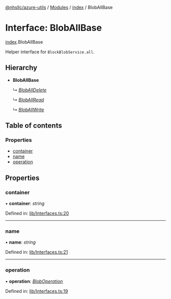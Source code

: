 [@nhsllc/azure-utils](../README.md) / [Modules](../modules.md) / [index](../modules/index.md) / BlobAllBase

# Interface: BlobAllBase

[index](../modules/index.md).BlobAllBase

Helper interface for `BlockBlobService.all`.

## Hierarchy

* **BlobAllBase**

  ↳ [*BlobAllDelete*](index.bloballdelete.md)

  ↳ [*BlobAllRead*](index.bloballread.md)

  ↳ [*BlobAllWrite*](index.bloballwrite.md)

## Table of contents

### Properties

- [container](index.bloballbase.md#container)
- [name](index.bloballbase.md#name)
- [operation](index.bloballbase.md#operation)

## Properties

### container

• **container**: *string*

Defined in: [lib/Interfaces.ts:20](https://github.com/nhsllc/azure-utils/blob/b48d4d0/lib/Interfaces.ts#L20)

___

### name

• **name**: *string*

Defined in: [lib/Interfaces.ts:21](https://github.com/nhsllc/azure-utils/blob/b48d4d0/lib/Interfaces.ts#L21)

___

### operation

• **operation**: [*BlobOperation*](../modules/index.md#bloboperation)

Defined in: [lib/Interfaces.ts:19](https://github.com/nhsllc/azure-utils/blob/b48d4d0/lib/Interfaces.ts#L19)
